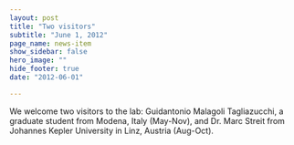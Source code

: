 ```yaml
---
layout: post
title: "Two visitors"
subtitle: "June 1, 2012"
page_name: news-item
show_sidebar: false
hero_image: ""
hide_footer: true
date: "2012-06-01"

---
```


We welcome two visitors to the lab: Guidantonio Malagoli Tagliazucchi, a graduate student from Modena, Italy (May-Nov), and Dr. Marc Streit from Johannes Kepler University in Linz, Austria (Aug-Oct).

